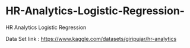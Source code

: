 # HR-Analytics-Logistic-Regression-
HR Analytics Logistic Regression 

Data Set link : https://www.kaggle.com/datasets/giripujar/hr-analytics

